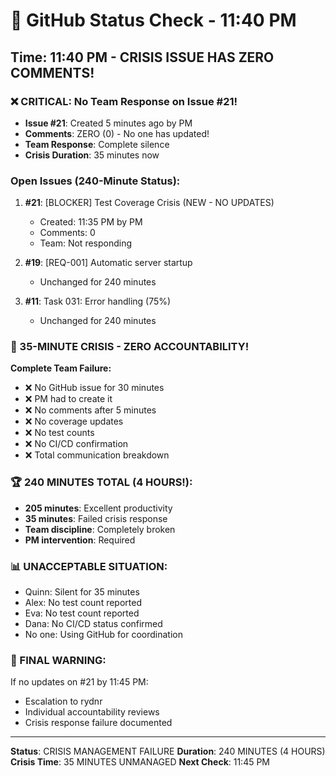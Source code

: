 # 🐙 GitHub Status Check - 11:40 PM

## Time: 11:40 PM - CRISIS ISSUE HAS ZERO COMMENTS!

### ❌ CRITICAL: No Team Response on Issue #21!
- **Issue #21**: Created 5 minutes ago by PM
- **Comments**: ZERO (0) - No one has updated!
- **Team Response**: Complete silence
- **Crisis Duration**: 35 minutes now

### Open Issues (240-Minute Status):
1. **#21**: [BLOCKER] Test Coverage Crisis (NEW - NO UPDATES)
   - Created: 11:35 PM by PM
   - Comments: 0
   - Team: Not responding
   
2. **#19**: [REQ-001] Automatic server startup
   - Unchanged for 240 minutes
   
3. **#11**: Task 031: Error handling (75%)
   - Unchanged for 240 minutes

### 🚨 35-MINUTE CRISIS - ZERO ACCOUNTABILITY!
**Complete Team Failure:**
- ❌ No GitHub issue for 30 minutes
- ❌ PM had to create it
- ❌ No comments after 5 minutes
- ❌ No coverage updates
- ❌ No test counts
- ❌ No CI/CD confirmation
- ❌ Total communication breakdown

### 🏆 240 MINUTES TOTAL (4 HOURS!):
- **205 minutes**: Excellent productivity
- **35 minutes**: Failed crisis response
- **Team discipline**: Completely broken
- **PM intervention**: Required

### 📊 UNACCEPTABLE SITUATION:
- Quinn: Silent for 35 minutes
- Alex: No test count reported
- Eva: No test count reported
- Dana: No CI/CD status confirmed
- No one: Using GitHub for coordination

### 🎯 FINAL WARNING:
If no updates on #21 by 11:45 PM:
- Escalation to rydnr
- Individual accountability reviews
- Crisis response failure documented

---
**Status**: CRISIS MANAGEMENT FAILURE
**Duration**: 240 MINUTES (4 HOURS)
**Crisis Time**: 35 MINUTES UNMANAGED
**Next Check**: 11:45 PM